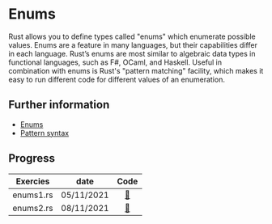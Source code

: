 # Enums

Rust allows you to define types called "enums" which enumerate possible values.
Enums are a feature in many languages, but their capabilities differ in each language. Rust’s enums are most similar to algebraic data types in functional languages, such as F#, OCaml, and Haskell.
Useful in combination with enums is Rust's "pattern matching" facility, which makes it easy to run different code for different values of an enumeration.

## Further information

- [Enums](https://doc.rust-lang.org/book/ch06-00-enums.html)
- [Pattern syntax](https://doc.rust-lang.org/book/ch18-03-pattern-syntax.html)

## Progress
| Exercies          | date  | Code |
| :---------------: | :-------: | :---------: |
| enums1.rs | 05/11/2021    | [:link:](./enums1.md) |
| enums2.rs | 08/11/2021    | [:link:](./enums2.md) |